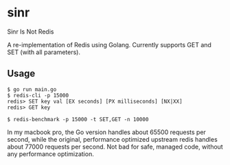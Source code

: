 # sinr

Sinr Is Not Redis

A re-implementation of Redis using Golang. Currently supports GET and SET (with all parameters).

## Usage
```
$ go run main.go
$ redis-cli -p 15000
redis> SET key val [EX seconds] [PX milliseconds] [NX|XX]
redis> GET key

$ redis-benchmark -p 15000 -t SET,GET -n 10000
```

In my macbook pro, the Go version handles about 65500 requests per second, while the original, performance optimized upstream redis handles about 77000 requests per second. Not bad for safe, managed code, without any performance optimization.